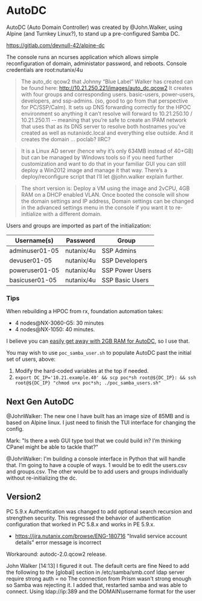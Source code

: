 # AutoDC #

AutoDC (Auto Domain Controller) was created by @John.Walker, using Alpine (and Turnkey Linux?), to stand up a pre-configured Samba DC.

https://gitlab.com/devnull-42/alpine-dc

The console runs an ncurses application which allows simple reconfiguration of domain,
administator password, and reboots. Console credentials are root:nutanix/4u

> The auto_dc qcow2 that Johnny “Blue Label” Walker has created can be found here: http://10.21.250.221/images/auto_dc.qcow2
> It creates with four groups and corresponding users. basic-users, power-users, developers, and ssp-admins. (so, good to go from that perspective for PC/SSP/Calm). It sets up DNS forwarding correctly for the HPOC environment so anything it can’t resolve will forward to 10.21.250.10 / 10.21.250.11 -- meaning that you’re safe to create an IPAM network that uses that as its DNS server to resolve both hostnames you’ve created as well as nutanixdc.local and everything else outside. And it creates the domain ... poclab? IIRC?

> It is a Linux AD server (hence why it’s only 634MB instead of 40+GB) but can be managed by Windows tools so if you need further customization and want to do that in your familiar GUI you can still deploy a Win2012 image and manage it that way.
> There’s a deploy/reconfigure script that I’ll let @john.walker explain further.

> The short version is: Deploy a VM using the image and 2vCPU, 4GB RAM on a DHCP enabled VLAN.
> Once booted the console will show the domain settings and IP address,
 Domain settings can be changed in the advanced settings menu in the console if you want it to re-initialize with a different domain.

Users and groups are imported as part of the initialization:

|Username(s)|Password|Group|
|----|-----|-----|
|adminuser01-05|nutanix/4u|SSP Admins|
|devuser01-05|nutanix/4u|SSP Developers|
|poweruser01-05|nutanix/4u|SSP Power Users|
|basicuser01-05|nutanix/4u|SSP Basic Users|

### Tips ###

When rebuilding a HPOC from rx, foundation automation takes:
- 4 nodes@NX-3060-G5: 30 minutes
- 4 nodes@NX-1050: 40 minutes.

I believe you can [easily get away with 2GB RAM for AutoDC](https://github.com/mlavi/stageworkshop/blob/master/scripts/calm_pe.sh#L131),
 so I use that.

You may wish to use ````poc_samba_user.sh```` to populate AutoDC past the initial set of users, above:

1. Modify the hard-coded variables at the top if needed.
2. ````export DC_IP='10.21.example.40' && scp poc*sh root@${DC_IP}: && ssh root@${DC_IP} "chmod u+x poc*sh; ./poc_samba_users.sh"````

## Next Gen AutoDC ##

@JohnWalker: The new one I have built has an image size of 85MB and is based on Alpine linux.
I just need to finish the TUI interface for changing the config.

Mark: "Is there a web GUI type tool that we could build in? I’m thinking CPanel might be able to tackle that?"

@JohnWalker: I'm building a console interface in Python that will handle that.
I’m going to have a couple of ways. 1 would be to edit the users.csv and groups.csv.  The other would be to add users and groups individually without re-initializing the dc.

## Version2 ##

PC 5.9.x Authentication was changed to add optional search recursion and strengthen security. This regressed the behavior of authentication configuration that worked in PC 5.8.x and works in PE 5.9.x.

- https://jira.nutanix.com/browse/ENG-180716 "Invalid service account details" error message is incorrect

Workaround: autodc-2.0.qcow2 release.

John Walker [14:13]
I figured it out. The default certs are fine
Need to add the following to the [global] section in /etc/samba/smb.conf
  ldap server require strong auth = no
The connection from Prism wasn't strong enough so Samba was rejecting it.
I added that, restarted samba and was able to connect.
Using ldap://ip:389 and the DOMAIN\username format for the user
